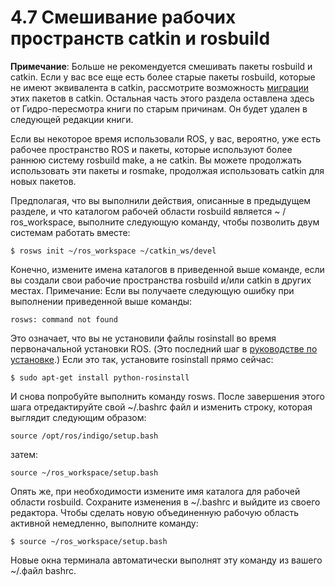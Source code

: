 # 4.7 Смешивание рабочих пространств catkin и rosbuild

**Примечание**: Больше не рекомендуется смешивать пакеты rosbuild и catkin. Если у вас все еще есть более старые пакеты rosbuild, которые не имеют эквивалента в catkin, рассмотрите возможность [миграции](http://wiki.ros.org/catkin/Tutorials/convert_rosbuild_to_catkin) этих пакетов в catkin. Остальная часть этого раздела оставлена ​​здесь от Гидро-пересмотра книги по старым причинам. Он будет удален в следующей редакции книги.

Если вы некоторое время использовали ROS, у вас, вероятно, уже есть рабочее пространство ROS и пакеты, которые используют более раннюю систему rosbuild make, а не catkin. Вы можете продолжать использовать эти пакеты и rosmake, продолжая использовать catkin для новых пакетов.

Предполагая, что вы выполнили действия, описанные в предыдущем разделе, и что каталогом рабочей области rosbuild является ~ / ros\_workspace, выполните следующую команду, чтобы позволить двум системам работать вместе:

```text
$ rosws init ~/ros_workspace ~/catkin_ws/devel
```

Конечно, измените имена каталогов в приведенной выше команде, если вы создали свои рабочие пространства rosbuild и/или catkin в других местах. Примечание: Если вы получаете следующую ошибку при выполнении приведенной выше команды:

`rosws: command not found`

Это означает, что вы не установили файлы rosinstall во время первоначальной установки ROS. \(Это последний шаг в [руководстве по установке](http://wiki.ros.org/indigo/Installation/Ubuntu%23Getting_rosinstall).\) Если это так, установите rosinstall прямо сейчас:

```text
$ sudo apt-get install python-rosinstall
```

И снова попробуйте выполнить команду rosws. После завершения этого шага отредактируйте свой ~/.bashrc файл и изменить строку, которая выглядит следующим образом:

`source /opt/ros/indigo/setup.bash`

затем:

`source ~/ros_workspace/setup.bash`

Опять же, при необходимости измените имя каталога для рабочей области rosbuild. Сохраните изменения в ~/.bashrc и выйдите из своего редактора. Чтобы сделать новую объединенную рабочую область активной немедленно, выполните команду:

```text
$ source ~/ros_workspace/setup.bash
```

Новые окна терминала автоматически выполнят эту команду из вашего ~/.файл bashrc.

